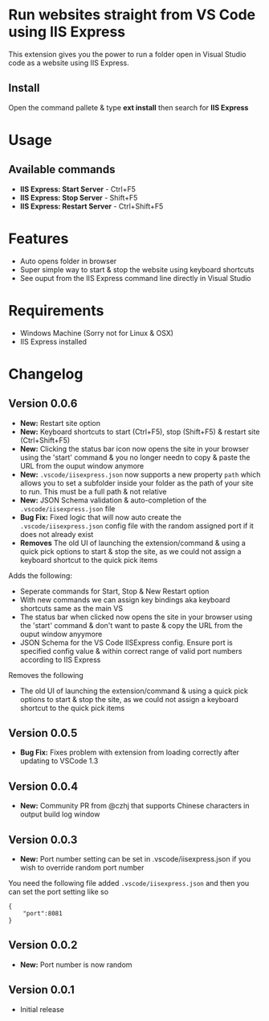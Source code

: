 # Run websites straight from VS Code using IIS Express
This extension gives you the power to run a folder open in Visual Studio code as a website using IIS Express.

## Install
Open the command pallete & type **ext install** then search for **IIS Express**

# Usage
## Available commands
* **IIS Express: Start Server** - Ctrl+F5
* **IIS Express: Stop Server** - Shift+F5
* **IIS Express: Restart Server** - Ctrl+Shift+F5

# Features
* Auto opens folder in browser
* Super simple way to start & stop the website using keyboard shortcuts
* See ouput from the IIS Express command line directly in Visual Studio

# Requirements
* Windows Machine (Sorry not for Linux & OSX)
* IIS Express installed


# Changelog
## Version 0.0.6
* **New:** Restart site option
* **New:** Keyboard shortcuts to start (Ctrl+F5), stop (Shift+F5) & restart site (Ctrl+Shift+F5)
* **New:** Clicking the status bar icon now opens the site in your browser using the 'start' command & you no longer needn to copy & paste the URL from the ouput window anymore
* **New:** `.vscode/iisexpress.json` now supports a new property `path` which allows you to set a subfolder inside your folder as the path of your site to run. This must be a full path & not relative
* **New:** JSON Schema validation & auto-completion of the `.vscode/iisexpress.json` file
* **Bug Fix:** Fixed logic that will now auto create the `.vscode/iisexpress.json` config file with the random assigned port if it does not already exist
* **Removes** The old UI of launching the extension/command & using a quick pick options to start & stop the site, as we could not assign a keyboard shortcut to the quick pick items


Adds the following:
* Seperate commands for Start, Stop & New Restart option
* With new commands we can assign key bindings aka keyboard shortcuts same as the main VS
* The status bar when clicked now opens the site in your browser using the 'start' command & don't want to paste & copy the URL from the ouput window anyymore
* JSON Schema for the VS Code IISExpress config. Ensure port is specified config value & within correct range of valid port numbers according to IIS Express

Removes the following
* The old UI of launching the extension/command & using a quick pick options to start & stop the site, as we could not assign a keyboard shortcut to the quick pick items

## Version 0.0.5
* **Bug Fix:** Fixes problem with extension from loading correctly after updating to VSCode 1.3

## Version 0.0.4
* **New:** Community PR from @czhj that supports Chinese characters in output build log window

## Version 0.0.3
* **New:** Port number setting can be set in .vscode/iisexpress.json if you wish to override random port number

You need the following file added `.vscode/iisexpress.json` and then you can set the port setting like so

```
{
    "port":8081
}
```

## Version 0.0.2
* **New:** Port number is now random

## Version 0.0.1
* Initial release
